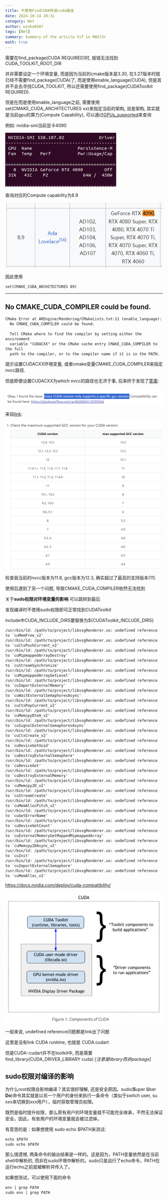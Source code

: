 ```yaml
---
title: 不使用FindCUDA传递cuda路径
date: 2024-10-14 20:31
category: Net
author: winka9587
tags: [Net]
summary: Summary of the article ViT in MASt3r
math: true
---
```


需要在find_package(CUDA REQUIRED)时, 报错无法找到CUDA_TOOLKIT_ROOT_DIR

并非需要设定一个环境变量, 而是因为当前的cmake版本是3.30, 在3.27版本时就已经不需要find_package(CUDA)了, 而是使用enable_language(CUDA), 但是其并不会去寻找CUDA_TOOLKIT, 所以还需要使用find_package(CUDAToolkit REQUIRED).

但是在而是使用enable_language之前, 需要使用set(CMAKE_CUDA_ARCHITECTURES xx)来指定当前的架构, 说是架构, 其实就是当前gpu的算力(Compute Capability), 可以通过[GPUs_supported](https://en.wikipedia.org/wiki/CUDA#GPUs_supported)来查询

例如: nvidia-smi当前显卡4090

![](/assets/img/2024-10-14-20-36-38.png)

查询对应的Compute capability为8.9

![](/assets/img/2024-10-14-20-36-05.png)

因此使用

~~~
set(CMAKE_CUDA_ARCHITECTURES 89)
~~~

---

## No CMAKE_CUDA_COMPILER could be found.

~~~
CMake Error at AREngine/Rendering/CMakeLists.txt:11 (enable_language):
  No CMAKE_CUDA_COMPILER could be found.

  Tell CMake where to find the compiler by setting either the environment
  variable "CUDACXX" or the CMake cache entry CMAKE_CUDA_COMPILER to the full
  path to the compiler, or to the compiler name if it is in the PATH.
~~~

提示设置CUDACXX环境变量, 或者cmake变量CMAKE_CUDA_COMPILER来指定nvcc路径.

但是即便设置CUDACXX为which nvcc的路径也无济于事, 后来终于发现了[答案](https://stackoverflow.com/questions/68950463/cmake-cuda-compiler-flag-is-false-despite-cuda-being-found):

![](/assets/img/2024-10-14-21-28-34.png)

来自[link](https://stackoverflow.com/questions/6622454/cuda-incompatible-with-my-gcc-version/46380601#46380601):

![](/assets/img/2024-10-14-21-29-56.png)

检查我当前的nvcc版本为11.8, gcc版本为12.3, 确实超过了最高的支持版本(11).

使用后遇到了另一个问题, 导致CMAKE_CUDA_COMPILER依然无法找到

关于**sudo权限对环境变量的影响** 可以跳转到最后

发现编译时不使用sudo权限即可正常找到CUDAToolkit

include中CUDA_INCLUDE_DIRS要替换为${CUDAToolkit_INCLUDE_DIRS}

~~~
/usr/bin/ld: /path/to/project/libvsgRenderer.so: undefined reference to `cuMemFree_v2'
/usr/bin/ld: /path/to/project/libvsgRenderer.so: undefined reference to `cuCtxPushCurrent_v2'
/usr/bin/ld: /path/to/project/libvsgRenderer.so: undefined reference to `cuMipmappedArrayDestroy'
/usr/bin/ld: /path/to/project/libvsgRenderer.so: undefined reference to `cuStreamSynchronize'
/usr/bin/ld: /path/to/project/libvsgRenderer.so: undefined reference to `cuMipmappedArrayGetLevel'
/usr/bin/ld: /path/to/project/libvsgRenderer.so: undefined reference to `cuImportExternalMemory'
/usr/bin/ld: /path/to/project/libvsgRenderer.so: undefined reference to `cuWaitExternalSemaphoresAsync'
/usr/bin/ld: /path/to/project/libvsgRenderer.so: undefined reference to `cuCtxPopCurrent_v2'
/usr/bin/ld: /path/to/project/libvsgRenderer.so: undefined reference to `cuMemcpyDtoH_v2'
/usr/bin/ld: /path/to/project/libvsgRenderer.so: undefined reference to `cuSignalExternalSemaphoresAsync'
/usr/bin/ld: /path/to/project/libvsgRenderer.so: undefined reference to `cuCtxCreate_v2'
/usr/bin/ld: /path/to/project/libvsgRenderer.so: undefined reference to `cuDeviceGetUuid'
/usr/bin/ld: /path/to/project/libvsgRenderer.so: undefined reference to `cuDestroyExternalSemaphore'
/usr/bin/ld: /path/to/project/libvsgRenderer.so: undefined reference to `cuDeviceGet'
/usr/bin/ld: /path/to/project/libvsgRenderer.so: undefined reference to `cuDestroyExternalMemory'
/usr/bin/ld: /path/to/project/libvsgRenderer.so: undefined reference to `cuMemcpy2D_v2'
/usr/bin/ld: /path/to/project/libvsgRenderer.so: undefined reference to `cuStreamCreate'
/usr/bin/ld: /path/to/project/libvsgRenderer.so: undefined reference to `cuMemAllocPitch_v2'
/usr/bin/ld: /path/to/project/libvsgRenderer.so: undefined reference to `cuGetErrorName'
/usr/bin/ld: /path/to/project/libvsgRenderer.so: undefined reference to `cuDeviceGetCount'
/usr/bin/ld: /path/to/project/libvsgRenderer.so: undefined reference to `cuExternalMemoryGetMappedMipmappedArray'
/usr/bin/ld: /path/to/project/libvsgRenderer.so: undefined reference to `cuMemcpy2DAsync_v2'
/usr/bin/ld: /path/to/project/libvsgRenderer.so: undefined reference to `cuInit'
/usr/bin/ld: /path/to/project/libvsgRenderer.so: undefined reference to `cuImportExternalSemaphore'
/usr/bin/ld: /path/to/project/libvsgRenderer.so: undefined reference to `cuMemAlloc_v2'
~~~

https://docs.nvidia.com/deploy/cuda-compatibility/

![](/assets/img/2024-10-14-22-20-59.png)

一般来说, undefined reference问题都是link出了问题

这里是没有link CUDA runtime, 也就是 CUDA:cudart

但是CUDA::cudart并不在toolkit中, 而是需要find_library(CUDA_DRIVER_LIBRARY cuda) *[注意是library而非package]*

## sudo权限对编译的影响

为什么root权限会影响编译？其实很好理解, 还是安全原因。sudo(**S**uper **U**ser **Do**)命令其实就是以另一个用户的身份来执行一条命令（类似于switch user, su xxx来切换到xxx用户），临时获取管理员权限。

既然是临时提升权限，那么原有用户的环境变量就不可能完全继承，不然无法保证安全。因此，有些用户的环境变量就会被过滤掉。

有意思的是：如果想使用 sudo echo $PATH来测试: 

~~~
echo $PATH
sudo echo $PATH
~~~

那么很遗憾, 两条命令的输出结果是一样的。这是因为，PATH变量依然是在当前shell中解析的, 而非在sudo环境中解析的。sudo只是运行了echo命令，PATH在运行echo之前就被解析并传入了。

如果想测试，可以使用下面的命令

~~~
env | grep PATH
sudo env | grep PATH
~~~